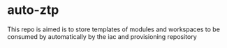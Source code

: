 # auto-ztp
This repo is aimed is to store templates of modules and workspaces to be consumed by automatically by the iac and provisioning repository 
